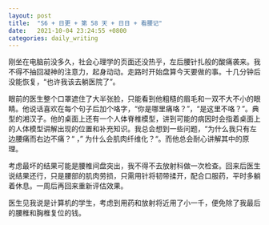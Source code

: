 ```yaml
---
layout: post
title:  "S6 + 日更 + 第 58 天 + 日日 + 看腰记"
date:   2021-10-04 23:24:55 +0800
categories: daily_writing
---
```

刚坐在电脑前没多久，社会心理学的页面还没热乎，左后腰针扎般的酸痛袭来。我不得不抽回凝神的注意力，起身动动。走路时开始盘算今天要做的事。十几分钟后没能恢复，“也许我该去躺医院了”。

眼前的医生整个口罩遮住了大半张脸，只能看到他粗糙的眉毛和一双不大不小的眼睛。他说话喜欢在每个句子后加个咯字，“你是哪里痛咯？”，“是这里不咯？”。典型的湘汉子。他的桌面上还有一个人体脊椎模型，讲到可能的病因时会指着桌面上的人体模型讲解出现的位置和补充知识。我总会想到一些问题，“为什么我只有左边腰痛而右边不痛？“ ，” 为什么会肌肉纤维化？“。而他总会耐心讲解其中的原理。

考虑最坏的结果可能是腰椎间盘突出，我不得不去放射科做一次检查。回来后医生说结果还行，只是腰部的肌肉劳损，只需用针将韧带揉开，配合口服药，平时多躺着休息。一周后再回来重新评估效果。

医生见我说是计算机的学生，考虑到用药和放射将近用了小一千，便免除了我最后的腰椎和胸椎复位的钱。